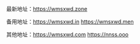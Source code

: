 最新地址：https://wmsxwd.zone

备用地址：https://wmsxwd.in https://wmsxwd.men 

其他地址：https://wmsxwd.com https://nnss.ooo
